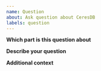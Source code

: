 ```yaml
---
name: Question
about: Ask question about CeresDB
labels: question
---
```


**Which part is this question about**

<!---
Is it code base, usage, deployment, documentation or some other part?
-->

**Describe your question**

<!---
A clear and concise description of what the question is.
-->

**Additional context**

<!---
Add any other context about the problem here.
-->

